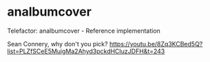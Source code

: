 # analbumcover
Telefactor: analbumcover - Reference implementation

Sean Connery, why don't you pick?
https://youtu.be/8Zq3KCBed5Q?list=PLZfSCeE5MuigMa2Ahyd3pckdHCIuzJDFH&t=243
